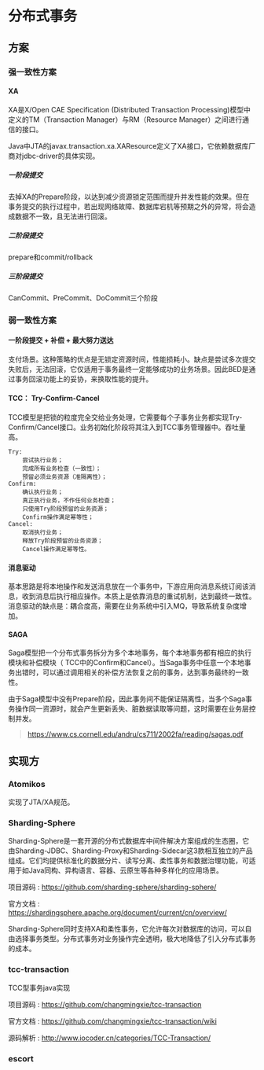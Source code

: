 # 分布式事务

## 方案

### 强一致性方案
   
#### XA

XA是X/Open CAE Specification (Distributed Transaction Processing)模型中定义的TM（Transaction Manager）与RM（Resource Manager）之间进行通信的接口。

Java中JTA的javax.transaction.xa.XAResource定义了XA接口，它依赖数据库厂商对jdbc-driver的具体实现。

##### 一阶段提交

去掉XA的Prepare阶段，以达到减少资源锁定范围而提升并发性能的效果。但在事务提交的执行过程中，若出现网络故障、数据库宕机等预期之外的异常，将会造成数据不一致，且无法进行回滚。

##### 二阶段提交

prepare和commit/rollback

##### 三阶段提交

CanCommit、PreCommit、DoCommit三个阶段

### 弱一致性方案

#### 一阶段提交 + 补偿 + 最大努力送达

支付场景。这种策略的优点是无锁定资源时间，性能损耗小。缺点是尝试多次提交失败后，无法回滚，它仅适用于事务最终一定能够成功的业务场景。因此BED是通过事务回滚功能上的妥协，来换取性能的提升。

#### TCC： Try-Confirm-Cancel

TCC模型是把锁的粒度完全交给业务处理，它需要每个子事务业务都实现Try-Confirm/Cancel接口。业务初始化阶段将其注入到TCC事务管理器中。吞吐量高。

```
Try:
    尝试执行业务；
    完成所有业务检查（一致性）；
    预留必须业务资源（准隔离性）；
Confirm:
    确认执行业务；
    真正执行业务，不作任何业务检查；
    只使用Try阶段预留的业务资源；
    Confirm操作满足幂等性；
Cancel:
    取消执行业务；
    释放Try阶段预留的业务资源；
    Cancel操作满足幂等性。
```

#### 消息驱动

基本思路是将本地操作和发送消息放在一个事务中，下游应用向消息系统订阅该消息，收到消息后执行相应操作。本质上是依靠消息的重试机制，达到最终一致性。消息驱动的缺点是：耦合度高，需要在业务系统中引入MQ，导致系统复杂度增加。

#### SAGA

Saga模型把一个分布式事务拆分为多个本地事务，每个本地事务都有相应的执行模块和补偿模块（ TCC中的Confirm和Cancel）。当Saga事务中任意一个本地事务出错时，可以通过调用相关的补偿方法恢复之前的事务，达到事务最终的一致性。

由于Saga模型中没有Prepare阶段，因此事务间不能保证隔离性，当多个Saga事务操作同一资源时，就会产生更新丢失、脏数据读取等问题，这时需要在业务层控制并发。

> https://www.cs.cornell.edu/andru/cs711/2002fa/reading/sagas.pdf

## 实现方

### Atomikos

实现了JTA/XA规范。

### Sharding-Sphere

Sharding-Sphere是一套开源的分布式数据库中间件解决方案组成的生态圈，它由Sharding-JDBC、Sharding-Proxy和Sharding-Sidecar这3款相互独立的产品组成。它们均提供标准化的数据分片、读写分离、柔性事务和数据治理功能，可适用于如Java同构、异构语言、容器、云原生等各种多样化的应用场景。

项目源码 : https://github.com/sharding-sphere/sharding-sphere/

官方文档 : https://shardingsphere.apache.org/document/current/cn/overview/

Sharding-Sphere同时支持XA和柔性事务，它允许每次对数据库的访问，可以自由选择事务类型。分布式事务对业务操作完全透明，极大地降低了引入分布式事务的成本。

### tcc-transaction

TCC型事务java实现

项目源码 : https://github.com/changmingxie/tcc-transaction

官方文档 : https://github.com/changmingxie/tcc-transaction/wiki

源码解析 : http://www.iocoder.cn/categories/TCC-Transaction/

### escort


